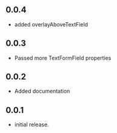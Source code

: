 ## 0.0.4

* added overlayAboveTextField

## 0.0.3

* Passed more TextFormField properties

## 0.0.2

* Added documentation

## 0.0.1

* initial release.
